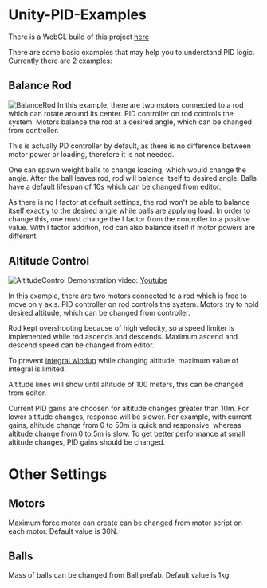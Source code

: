# Unity-PID-Examples

There is a WebGL build of this project [here](https://atknssl.com/pidexamples)

There are some basic examples that may help you to understand PID logic.
Currently there are 2 examples:

## Balance Rod
![BalanceRod](https://user-images.githubusercontent.com/40236955/106948157-68454180-673c-11eb-8f9e-be0c2f881709.jpg)
In this example, there are two motors connected to a rod which can rotate around its center. PID controller on rod controls the system. Motors balance the rod at a desired angle, which can be changed from controller.

This is actually PD controller by default, as there is no difference between motor power or loading, therefore it is not needed.

One can spawn weight balls to change loading, which would change the angle. After the ball leaves rod, rod will balance itself to desired angle. Balls have a default lifespan of 10s which can be changed from editor. 

As there is no I factor at default settings, the rod won't be able to balance itself exactly to the desired angle while balls are applying load. In order to change this, one must change the I factor from the controller to a positive value. With I factor addition, rod can also balance itself if motor powers are different.

## Altitude Control
![AltitudeControl](https://user-images.githubusercontent.com/40236955/106948144-65e2e780-673c-11eb-90ed-a48efb64d418.jpg)
Demonstration video: [Youtube](https://youtu.be/p721Ur-T_SY)

In this example, there are two motors connected to a rod which is free to move on y axis. PID controller on rod controls the system. Motors try to hold desired altitude, which can be changed from controller.

Rod kept overshooting because of high velocity, so a speed limiter is implemented while rod ascends and descends. Maximum ascend and descend speed can be changed from editor.

To prevent [integral windup](https://en.wikipedia.org/wiki/Integral_windup) while changing altitude, maximum value of integral is limited.

Altitude lines will show until altitude of 100 meters, this can be changed from editor.

Current PID gains are choosen for altitude changes greater than 10m. For lower altitude changes, response will be slower. For example, with current gains, altitude change from 0 to 50m is quick and responsive, whereas altitude change from 0 to 5m is slow. To get better performance at small altitude changes, PID gains should be changed.

# Other Settings

## Motors
Maximum force motor can create can be changed from motor script on each motor. Default value is 30N.
## Balls
Mass of balls can be changed from Ball prefab. Default value is 1kg.
